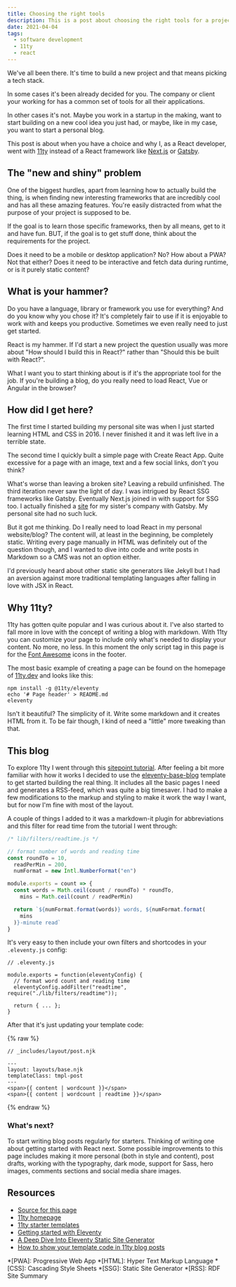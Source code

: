 ```yaml
---
title: Choosing the right tools
description: This is a post about choosing the right tools for a project and the making of this blog.
date: 2021-04-04
tags:
  - software development
  - 11ty
  - react
---
```


We've all been there. It's time to build a new project and that means picking a tech stack.

In some cases it's been already decided for you. The company or client your working for has a common set of tools for all their applications.

In other cases it's not. Maybe you work in a startup in the making, want to start building on a new cool idea you just had, or maybe, like in my case, you want to start a personal blog.

This post is about when you have a choice and why I, as a React developer, went with [11ty](https://www.11ty.dev/) instead of a React framework like [Next.js](https://nextjs.org) or [Gatsby](https://www.gatsbyjs.com).

## The "new and shiny" problem
One of the biggest hurdles, apart from learning how to actually build the thing, is when finding new interesting frameworks that are incredibly cool and has all these amazing features. You're easily distracted from what the purpose of your project is supposed to be.

If the goal is to learn those specific frameworks, then by all means, get to it and have fun. BUT, if the goal is to get stuff done, think about the requirements for the project.

Does it need to be a mobile or desktop application? No? How about a PWA? Not that either? Does it need to be interactive and fetch data during runtime, or is it purely static content?

## What is your hammer?
Do you have a language, library or framework you use for everything? And do you know why you chose it? It's completely fair to use if it is enjoyable to work with and keeps you productive. Sometimes we even really need to just get started.

React is my hammer. If I'd start a new project the question usually was more about "How should I build this in React?" rather than "Should this be built with React?".

What I want you to start thinking about is if it's the appropriate tool for the job. If you're building a blog, do you really need to load React, Vue or Angular in the browser?

## How did I get here?
The first time I started building my personal site was when I just started learning HTML and CSS in 2016. I never finished it and it was left live in a terrible state.

The second time I quickly built a simple page with Create React App. Quite excessive for a page with an image, text and a few social links, don't you think?

What's worse than leaving a broken site? Leaving a rebuild unfinished. The third iteration never saw the light of day. I was intrigued by React SSG frameworks like Gatsby. Eventually Next.js joined in with support for SSG too. I actually finished a [site](https://sofiasmassage.nu/) for my sister's company with Gatsby. My personal site had no such luck.

But it got me thinking. Do I really need to load React in my personal website/blog? The content will, at least in the beginning, be completely static. Writing every page manually in HTML was definitely out of the question though, and I wanted to dive into code and write posts in Markdown so a CMS was not an option either.

I'd previously heard about other static site generators like Jekyll but I had an aversion against more traditional templating languages after falling in love with JSX in React.

## Why 11ty?
11ty has gotten quite popular and I was curious about it. I've also started to fall more in love with the concept of writing a blog with markdown. With 11ty you can customize your page to include only what's needed to display your content. No more, no less. In this moment the only script tag in this page is for the [Font Awesome](https://fontawesome.com) icons in the footer.

The most basic example of creating a page can be found on the homepage of [11ty.dev](https://www.11ty.dev) and looks like this:

```shell
npm install -g @11ty/eleventy
echo '# Page header' > README.md
eleventy
```

Isn't it beautiful? The simplicity of it. Write some markdown and it creates HTML from it. To be fair though, I kind of need a "little" more tweaking than that.

## This blog
To explore 11ty I went through this [sitepoint tutorial](https://www.sitepoint.com/getting-started-with-eleventy/). After feeling a bit more familiar with how it works I decided to use the [eleventy-base-blog](https://github.com/11ty/eleventy-base-blog) template to get started building the real thing. It includes all the basic pages I need and generates a RSS-feed, which was quite a big timesaver. I had to make a few modifications to the markup and styling to make it work the way I want, but for now I'm fine with most of the layout.

A couple of things I added to it was a markdown-it plugin for abbreviations and this filter for read time from the tutorial I went through:

```js
/* lib/filters/readtime.js */

// format number of words and reading time
const roundTo = 10,
  readPerMin = 200,
  numFormat = new Intl.NumberFormat("en")

module.exports = count => {
  const words = Math.ceil(count / roundTo) * roundTo,
    mins = Math.ceil(count / readPerMin)

  return `${numFormat.format(words)} words, ${numFormat.format(
    mins
  )}-minute read`
}
```

It's very easy to then include your own filters and shortcodes in your `.eleventy.js` config:

```js/3-4
// .eleventy.js

module.exports = function(eleventyConfig) {
  // format word count and reading time
  eleventyConfig.addFilter("readtime", require("./lib/filters/readtime"));

  return { ... };
}
```

After that it's just updating your template code:

{% raw %}
```jsx/7/6
// _includes/layout/post.njk

---
layout: layouts/base.njk
templateClass: tmpl-post
---
<span>{{ content | wordcount }}</span>
<span>{{ content | wordcount | readtime }}</span>
```
{% endraw %}

### What's next?
To start writing blog posts regularly for starters. Thinking of writing one about getting started with React next. Some possible improvements to this page includes making it more personal (both in style and content), post drafts, working with the typography, dark mode, support for Sass, hero images, comments sections and social media share images.


## Resources
- [Source for this page](https://github.com/Levis92/Levis92.github.io/)
- [11ty homepage](https://www.11ty.dev)
- [11ty starter templates](https://www.11ty.dev/docs/starter/)
- [Getting started with Eleventy](https://www.sitepoint.com/getting-started-with-eleventy/)
- [A Deep Dive Into Eleventy Static Site Generator](https://www.smashingmagazine.com/2021/03/eleventy-static-site-generator/)
- [How to show your template code in 11ty blog posts](https://bryanlrobinson.com/blog/how-to-show-your-template-code-in-11ty-blog-posts/)


*[PWA]: Progressive Web App
*[HTML]: Hyper Text Markup Language
*[CSS]: Cascading Style Sheets
*[SSG]: Static Site Generator
*[RSS]: RDF Site Summary
